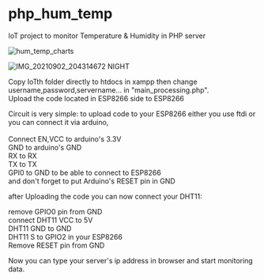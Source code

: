 # php_hum_temp
IoT project to monitor Temperature &amp; Humidity in PHP server

![hum_temp_charts](https://user-images.githubusercontent.com/64654197/132410671-d1ed2414-d3c9-48b6-b5a1-cccddb30876e.png)


![IMG_20210902_204314672 NIGHT](https://user-images.githubusercontent.com/64654197/132410297-740b5292-cf44-4900-8911-73a1002acbbe.jpg)


Copy IoTth folder directly to htdocs in xampp then change username,password,servername... in "main_processing.php".<br/>
Upload the code located in ESP8266 side to ESP8266

Circuit is very simple: to upload code to your ESP8266 either you use ftdi or you can connect it via arduino,<br/>
<br/>
Connect EN,VCC to arduino's 3.3V<br/>
GND to arduino's GND<br/>
RX to RX<br/>
TX to TX<br/>
GPI0 to GND to be able to connect to ESP8266 <br/>
and don't forget to put Arduino's RESET pin in GND<br/>

after Uploading the code you can now connect your DHT11:<br/>

remove GPIO0 pin from GND<br/>
connect DHT11 VCC to 5V<br/>
DHT11 GND to GND<br/>
DHT11 S to GPIO2 in your ESP8266<br/>
Remove RESET pin from GND<br/>


Now you can type your server's ip address in browser and start monitoring data.



